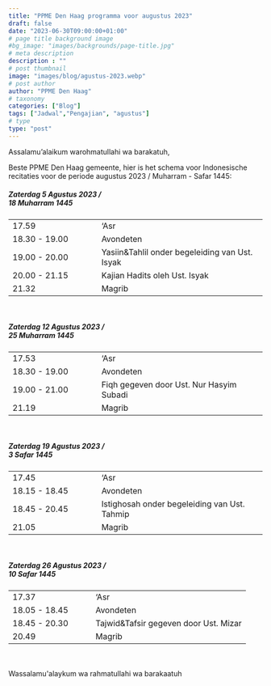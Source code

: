 ```yaml
---
title: "PPME Den Haag programma voor augustus 2023"
draft: false
date: "2023-06-30T09:00:00+01:00"
# page title background image
#bg_image: "images/backgrounds/page-title.jpg"
# meta description
description : ""
# post thumbnail
image: "images/blog/agustus-2023.webp"
# post author
author: "PPME Den Haag"
# taxonomy
categories: ["Blog"]
tags: ["Jadwal","Pengajian", "agustus"]
# type
type: "post"
---
```


Assalamu’alaikum warohmatullahi wa barakatuh,

Beste PPME Den Haag gemeente, hier is het schema voor Indonesische recitaties voor de periode augustus 2023 / Muharram - Safar 1445:

##### Zaterdag 5 Agustus 2023 /<br/> 18 Muharram 1445 
<table style="width:100%">
<tr><td style="width:35%;margin:0;">17.59</td><td style="width:65%;margin:0;">‘Asr</td></tr>
<tr><td style="width:35%;margin:0;">18.30 - 19.00</td><td style="width:65%;margin:0;">Avondeten</td></tr>
<tr><td style="width:35%;margin:0;">19.00 - 20.00</td><td style="width:65%;margin:0;">Yasiin&Tahlil onder begeleiding van Ust. Isyak</td></tr>
<tr><td style="width:35%;margin:0;">20.00 - 21.15</td><td style="width:65%;margin:0;">Kajian Hadits oleh Ust. Isyak</td></tr>
<tr><td style="width:35%;margin:0;">21.32</td><td style="width:65%;margin:0;">Magrib</td></tr>
</table>
<br/>




##### Zaterdag 12 Agustus 2023 /<br/> 25 Muharram 1445
<table style="width:100%">
<tr><td style="width:35%;margin:0;">17.53</td><td style="width:65%;margin:0;">‘Asr</td></tr>
<tr><td style="width:35%;margin:0;">18.30 - 19.00</td><td style="width:65%;margin:0;">Avondeten</td></tr>
<tr><td style="width:35%;margin:0;">19.00 - 21.00</td><td style="width:65%;margin:0;">Fiqh gegeven door Ust. Nur Hasyim Subadi</td></tr>
<tr><td style="width:35%;margin:0;">21.19</td><td style="width:65%;margin:0;">Magrib</td></tr>
</table>
<br/>


##### Zaterdag 19 Agustus 2023 /<br/> 3 Safar 1445 
<table style="width:100%">
<tr><td style="width:35%;margin:0;">17.45</td><td style="width:65%;margin:0;">‘Asr</td></tr>
<tr><td style="width:35%;margin:0;">18.15 - 18.45</td><td style="width:65%;margin:0;">Avondeten</td></tr>
<tr><td style="width:35%;margin:0;">18.45 - 20.45</td><td style="width:65%;margin:0;">Istighosah onder begeleiding van Ust. Tahmip</td></tr>
<tr><td style="width:35%;margin:0;">21.05</td><td style="width:65%;margin:0;">Magrib</td></tr>
</table>
<br/>

##### Zaterdag 26 Agustus 2023 /<br/> 10 Safar 1445 

<table style="width:100%">
<tr><td style="width:35%;margin:0;">17.37</td><td style="width:65%;margin:0;">‘Asr</td></tr>
<tr><td style="width:35%;margin:0;">18.05 - 18.45</td><td style="width:65%;margin:0;">Avondeten</td></tr>
<tr><td style="width:35%;margin:0;">18.45 - 20.30</td><td style="width:65%;margin:0;">Tajwid&Tafsir gegeven door Ust. Mizar</td></tr>
<tr><td style="width:35%;margin:0;">20.49 </td><td style="width:65%;margin:0;">Magrib</td></tr>
</table>
<br/>


<br/>
Wassalamu'alaykum wa rahmatullahi wa barakaatuh
